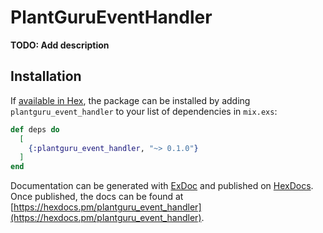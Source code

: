 # PlantGuruEventHandler

**TODO: Add description**

## Installation

If [available in Hex](https://hex.pm/docs/publish), the package can be installed
by adding `plantguru_event_handler` to your list of dependencies in `mix.exs`:

```elixir
def deps do
  [
    {:plantguru_event_handler, "~> 0.1.0"}
  ]
end
```

Documentation can be generated with [ExDoc](https://github.com/elixir-lang/ex_doc)
and published on [HexDocs](https://hexdocs.pm). Once published, the docs can
be found at [https://hexdocs.pm/plantguru_event_handler](https://hexdocs.pm/plantguru_event_handler).

